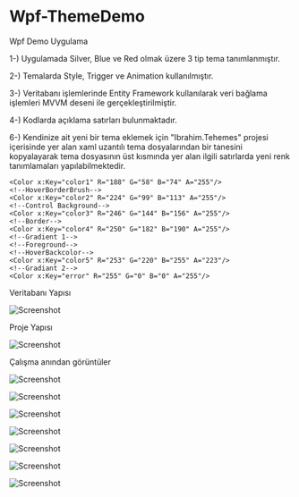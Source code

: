 # Wpf-ThemeDemo

Wpf Demo Uygulama

1-) Uygulamada Silver, Blue ve Red olmak üzere 3 tip tema tanımlanmıştır.

2-) Temalarda Style, Trigger ve Animation kullanılmıştır.

3-) Veritabanı işlemlerinde Entity Framework kullanılarak veri bağlama işlemleri MVVM deseni ile gerçekleştirilmiştir.

4-) Kodlarda açıklama satırları bulunmaktadır.

6-) Kendinize ait yeni bir tema eklemek için "Ibrahim.Tehemes" projesi içerisinde yer alan xaml uzantılı tema dosyalarından bir tanesini kopyalayarak 
tema dosyasının üst kısmında yer alan ilgili satırlarda yeni renk tanımlamaları yapılabilmektedir.
<!--
!--Renkler koyudan açığa doğru gider-->
    <Color x:Key="color1" R="188" G="58" B="74" A="255"/>
    <!--HoverBorderBrush-->
    <Color x:Key="color2" R="224" G="99" B="113" A="255"/>
    <!--Control Background-->
    <Color x:Key="color3" R="246" G="144" B="156" A="255"/>
    <!--Border-->
    <Color x:Key="color4" R="250" G="182" B="190" A="255"/>
    <!--Gradient 1-->
    <!--Foreground-->
    <!--HoverBackcolor-->
    <Color x:Key="color5" R="253" G="220" B="255" A="223"/>
    <!--Gradiant 2-->
    <Color x:Key="error" R="255" G="0" B="0" A="255"/>
    
 
 Veritabanı Yapısı
 
 ![Screenshot](http://www.ibrahimarac.com/gitimages/wpf/wpf-1.png) 
 
 Proje Yapısı
 
 ![Screenshot](http://www.ibrahimarac.com/gitimages/wpf/wpf-9.png) 
 
 Çalışma anından görüntüler
 
![Screenshot](http://www.ibrahimarac.com/gitimages/wpf/wpf-2.png) 
 
![Screenshot](http://www.ibrahimarac.com/gitimages/wpf/wpf-3.png) 
 
![Screenshot](http://www.ibrahimarac.com/gitimages/wpf/wpf-4.png) 
 
![Screenshot](http://www.ibrahimarac.com/gitimages/wpf/wpf-5.png) 

![Screenshot](http://www.ibrahimarac.com/gitimages/wpf/wpf-6.png) 

![Screenshot](http://www.ibrahimarac.com/gitimages/wpf/wpf-7.png) 

![Screenshot](http://www.ibrahimarac.com/gitimages/wpf/wpf-8.png) 
 

